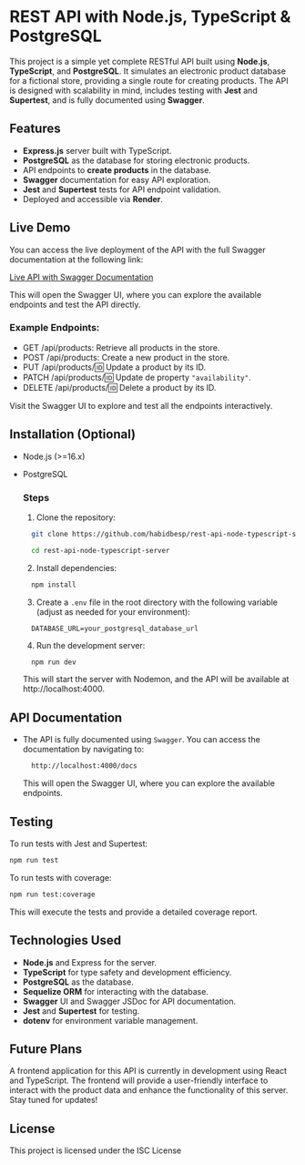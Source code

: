 # REST API with Node.js, TypeScript & PostgreSQL

This project is a simple yet complete RESTful API built using **Node.js**, **TypeScript**, and **PostgreSQL**. It simulates an electronic product database for a fictional store, providing a single route for creating products. The API is designed with scalability in mind, includes testing with **Jest** and **Supertest**, and is fully documented using **Swagger**.

## Features

- **Express.js** server built with TypeScript.
- **PostgreSQL** as the database for storing electronic products.
- API endpoints to **create products** in the database.
- **Swagger** documentation for easy API exploration.
- **Jest** and **Supertest** tests for API endpoint validation.
- Deployed and accessible via **Render**.

## Live Demo

You can access the live deployment of the API with the full Swagger documentation at the following link:

[Live API with Swagger Documentation](https://rest-api-node-typescript-ke5s.onrender.com/docs/)

This will open the Swagger UI, where you can explore the available endpoints and test the API directly.

### Example Endpoints:

- GET /api/products: Retrieve all products in the store.
- POST /api/products: Create a new product in the store.
- PUT /api/products/:id: Update a product by its ID.
- PATCH /api/products/:id: Update de property `"availability"`.
- DELETE /api/products/:id: Delete a product by its ID.

Visit the Swagger UI to explore and test all the endpoints interactively.

## Installation (Optional)

- Node.js (>=16.x)
- PostgreSQL

  ### Steps

  1. Clone the repository:

  ```bash
    git clone https://github.com/habidbesp/rest-api-node-typescript-server.git

    cd rest-api-node-typescript-server
  ```

  2. Install dependencies:

  ```bash
    npm install
  ```

  3. Create a `.env` file in the root directory with the following variable (adjust as needed for your environment):

  ```env
    DATABASE_URL=your_postgresql_database_url
  ```

  4. Run the development server:

  ```bash
    npm run dev
  ```

  This will start the server with Nodemon, and the API will be available at http://localhost:4000.

## API Documentation

- The API is fully documented using `Swagger`. You can access the documentation by navigating to:

  ```bash
    http://localhost:4000/docs
  ```

  This will open the Swagger UI, where you can explore the available endpoints.

## Testing

To run tests with Jest and Supertest:

```bash
npm run test
```

To run tests with coverage:

```bash
npm run test:coverage
```

This will execute the tests and provide a detailed coverage report.

## Technologies Used

- **Node.js** and Express for the server.
- **TypeScript** for type safety and development efficiency.
- **PostgreSQL** as the database.
- **Sequelize ORM** for interacting with the database.
- **Swagger** UI and Swagger JSDoc for API documentation.
- **Jest** and **Supertest** for testing.
- **dotenv** for environment variable management.

## Future Plans

A frontend application for this API is currently in development using React and TypeScript. The frontend will provide a user-friendly interface to interact with the product data and enhance the functionality of this server. Stay tuned for updates!

## License

This project is licensed under the ISC License
